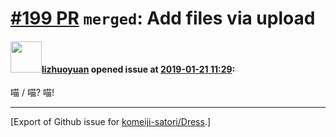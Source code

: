 # [\#199 PR](https://github.com/komeiji-satori/Dress/pull/199) `merged`: Add files via upload

#### <img src="https://avatars.githubusercontent.com/u/15923901?u=99819183c5b3cda14030f36e0e71d9023558bd51&v=4" width="50">[lizhuoyuan](https://github.com/lizhuoyuan) opened issue at [2019-01-21 11:29](https://github.com/komeiji-satori/Dress/pull/199):

喵 /
喵?
喵!




-------------------------------------------------------------------------------



[Export of Github issue for [komeiji-satori/Dress](https://github.com/komeiji-satori/Dress).]
